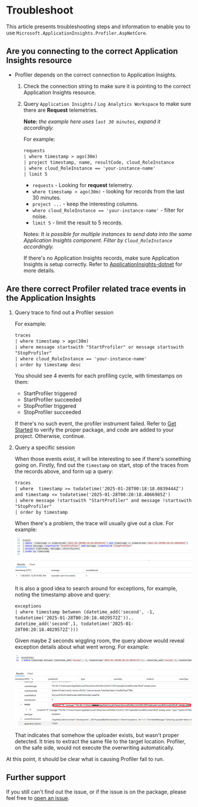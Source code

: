 # Troubleshoot

This article presents troubleshooting steps and information to enable you to use `Microsoft.ApplicationInsights.Profiler.AspNetCore`.

## Are you connecting to the correct Application Insights resource

* Profiler depends on the correct connection to Application Insights.
  1. Check the connection string to make sure it is pointing to the correct Application Insights resource.
  1. Query `Application Insights` / `Log Analytics Workspace` to make sure there are **Request** telemetries.

      **Note:** _the example here uses `last 30 minutes`, expand it accordingly._

      For example:

      ```kql
      requests
      | where timestamp > ago(30m)
      | project timestamp, name, resultCode, cloud_RoleInstance
      | where cloud_RoleInstance == 'your-instance-name'
      | limit 5
      ```

      * `requests` - Looking for **request** telemetry.
      * `where timestamp > ago(30m)` - looking for records from the last 30 minutes.
      * `project ...` - keep the interesting columns.
      * `where cloud_RoleInstance == 'your-instance-name'` - filter for noise.
      * `limit 5` - limit the result to 5 records.

      Notes: _It is possible for multiple instances to send data into the same Application Insights component. Filter by `Cloud_RoleInstance` accordingly._

      If there's no Application Insights records, make sure Application Insights is setup correctly. Refer to [ApplicationInsights-dotnet](https://github.com/microsoft/ApplicationInsights-dotnet) for more details.

## Are there correct Profiler related trace events in the Application Insights

  1. Query trace to find out a Profiler session

      For example:

      ```kql
      traces
      | where timestamp > ago(30m)
      | where message startswith "StartProfiler" or message startswith "StopProfiler"
      | where cloud_RoleInstance == 'your-instance-name'
      | order by timestamp desc
      ```

      You should see 4 events for each profiling cycle, with timestamps on them:
        * StartProfiler triggered
        * StartProfiler succeeded
        * StopProfiler triggered
        * StopProfiler succeeded

      If there's no such event, the profiler instrument failed. Refer to [Get Started](../README.md) to verify the proper package, and code are added to your project. Otherwise, continue.

  1. Query a specific session

      When those events exist, it will be interesting to see if there's something going on. Firstly, find out the `timestamp` on start, stop of the traces from the records above, and form up a query:

      ```kql
      traces
      | where  timestamp >= todatetime('2025-01-28T00:18:18.0839444Z') and timestamp <= todatetime('2025-01-28T00:20:18.4066985Z')
      | where message !startswith "StartProfiler" and message !startswith "StopProfiler"
      | order by timestamp
      ```

      When there's a problem, the trace will usually give out a clue. For example:

      ![Screenshot shows uploader can't be located as an example](../media/Troubleshoot-UploaderLocator.png)

      It is also a good idea to search around for exceptions, for example, noting the timestamp above and query:

      ```kql
      exceptions
      | where timestamp between (datetime_add('second', -1, todatetime('2025-01-28T00:20:18.4029572Z')).. datetime_add('second',1, todatetime('2025-01-28T00:20:18.4029572Z')))
      ```

      Given maybe 2 seconds wiggling room, the query above would reveal exception details about what went wrong. For example:

      ![Screenshot shows uploader extracting error](../media/Troubleshoot-UploaderCannotBeExtracted.png)

      That indicates that somehow the uploader exists, but wasn't proper detected. It tries to extract the same file to the target location. Profiler, on the safe side, would not execute the overwriting automatically.

  At this point, it should be clear what is causing Profiler fail to run.

## Further support

If you still can't find out the issue, or if the issue is on the package, please feel free to [open an issue](https://github.com/microsoft/ApplicationInsights-Profiler-AspNetCore/issues).
